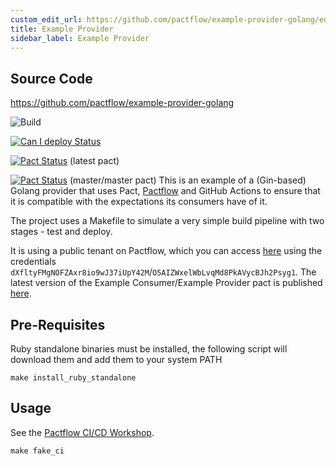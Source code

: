 ```yaml
---
custom_edit_url: https://github.com/pactflow/example-provider-golang/edit/master/README.md
title: Example Provider
sidebar_label: Example Provider
---
```


<!-- This file has been synced from the pactflow/example-provider-golang repository. Please do not edit it directly. The URL of the source file can be found in the custom_edit_url value above -->

## Source Code

https://github.com/pactflow/example-provider-golang


![Build](https://github.com/pactflow/example-provider-golang/workflows/Build/badge.svg)

[![Can I deploy Status](https://test.pactflow.io/pacticipants/pactflow-example-provider-golang/branches/master/latest-version/can-i-deploy/to-environment/production/badge.svg)](https://test.pactflow.io/overview/provider/pactflow-example-consumer-golang/consumer/pactflow-example-consumer-golang)

[![Pact Status](https://test.pactflow.io/pacts/provider/pactflow-example-provider-golang/consumer/pactflow-example-consumer-golang/latest/badge.svg)](https://test.pactflow.io/pacts/provider/pactflow-example-provider-golang/consumer/pactflow-example-consumer-golang/latest) (latest pact)

[![Pact Status](https://test.pactflow.io/pacts/provider/pactflow-example-provider-golang/consumer/pactflow-example-consumer-golang/latest/master/badge.svg)](https://test.pactflow.io/pacts/provider/pactflow-example-provider-golang/consumer/pactflow-example-consumer-golang/latest/master) (master/master pact) 
This is an example of a (Gin-based) Golang provider that uses Pact, [Pactflow](https://pactflow.io) and GitHub Actions to ensure that it is compatible with the expectations its consumers have of it.

The project uses a Makefile to simulate a very simple build pipeline with two stages - test and deploy.

It is using a public tenant on Pactflow, which you can access [here](https://test.pactflow.io) using the credentials `dXfltyFMgNOFZAxr8io9wJ37iUpY42M`/`O5AIZWxelWbLvqMd8PkAVycBJh2Psyg1`. The latest version of the Example Consumer/Example Provider pact is published [here](https://test.pactflow.io/pacts/provider/pactflow-example-provider-golang/consumer/pactflow-example-consumer/latest).

## Pre-Requisites

Ruby standalone binaries must be installed, the following script will download them and add them to your system PATH

```
make install_ruby_standalone
```

## Usage

See the [Pactflow CI/CD Workshop](https://github.com/pactflow/ci-cd-workshop).

```
make fake_ci
```
